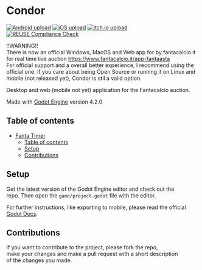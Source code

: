<!--
SPDX-FileCopyrightText: 2023 Simon Dalvai <info@simondalvai.org>

SPDX-License-Identifier: CC0-1.0
-->

# Condor

[![Android upload](https://github.com/dulvui/fanta-timer/actions/workflows/upload-android.yml/badge.svg)](https://github.com/dulvui/fanta-timer/actions/workflows/upload-android.yml)
[![iOS upload](https://github.com/dulvui/fanta-timer/actions/workflows/upload-ios.yml/badge.svg)](https://github.com/dulvui/fanta-timer/actions/workflows/upload-ios.yml)
[![itch.io upload](https://github.com/dulvui/fanta-timer/actions/workflows/upload-itchio.yml/badge.svg)](https://github.com/dulvui/fanta-timer/actions/workflows/upload-itchio.yml)
[![REUSE Compliance Check](https://github.com/dulvui/fanta-timer/actions/workflows/reuse.yml/badge.svg?branch=main)](https://github.com/dulvui/fanta-timer/actions/workflows/reuse.yml)

!!WARNING!!  
There is now an official Windows, MacOS and Web app for by fantacalcio.it for real time live auction https://www.fantacalcio.it/app-fantaasta  
For official support and a overall better experience, I recommend using the official one.
If you care about being Open Source or running it on Linux and mobile (not released yet), Condor is stil a valid option.


Desktop and web (mobile not yet) application for the Fantacalcio auction.

Made with [Godot Engine](https://godotengine.org) version 4.2.0

## Table of contents

- [Fanta Timer](#fanta-timer)
  - [Table of contents](#table-of-contents)
  - [Setup](#setup)
  - [Contributions](#contributions)

## Setup
Get the latest version of the Godot Engine editor and check out the  
repo. Then open the `game/project.godot` file with the editor.

For further instructions, like exporting to mobile, please read the official [Godot Docs](https://docs.godotengine.org/en/stable/).

## Contributions
If you want to contribute to the project, please fork the repo,    
make your changes and make a pull request with a short description  
of the changes you made.
